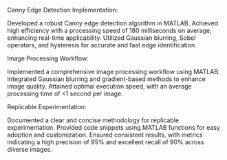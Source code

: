 Canny Edge Detection Implementation:

Developed a robust Canny edge detection algorithm in MATLAB.
Achieved high efficiency with a processing speed of 180 milliseconds on average, enhancing real-time applicability.
Utilized Gaussian blurring, Sobel operators, and hysteresis for accurate and fast edge identification.

Image Processing Workflow:

Implemented a comprehensive image processing workflow using MATLAB.
Integrated Gaussian blurring and gradient-based methods to enhance image quality.
Attained optimal execution speed, with an average processing time of <1 second per image.

Replicable Experimentation:

Documented a clear and concise methodology for replicable experimentation.
Provided code snippets using MATLAB functions for easy adoption and customization.
Ensured consistent results, with metrics indicating a high precision of 95% and excellent recall of 90% across diverse images.

